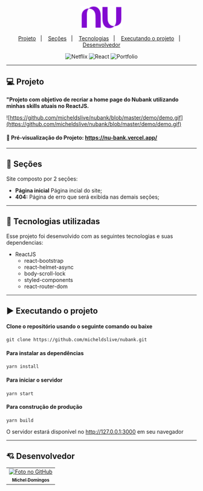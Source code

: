 <p align="center">	
  <img src="https://github.com/micheldslive/nubank/blob/master/src/assets/images/nu.svg" width="110" alt="Nubank" />
</p>	

<p align="center">
  <a href="#-projeto">Projeto</a>&nbsp;&nbsp;&nbsp;|&nbsp;&nbsp;&nbsp;
  <a href="#-seções">Seções</a>&nbsp;&nbsp;&nbsp;|&nbsp;&nbsp;&nbsp;
  <a href="#-tecnologias-utilizadas">Tecnologias</a>&nbsp;&nbsp;&nbsp;|&nbsp;&nbsp;&nbsp;
  <a href="#%EF%B8%8F-executando-o-projeto">Executando o projeto</a>&nbsp;&nbsp;&nbsp;|&nbsp;&nbsp;&nbsp;
  <a href="#-desenvolvedor">Desenvolvedor</a>
</p>

<p align="center">
  <img alt="Netflix" src="https://img.shields.io/static/v1?label=nu&message=bank&color=purple&labelColor=grey">
  
  <img alt="React" src="https://img.shields.io/static/v1?label=stack&message=React&color=purple&labelColor=grey">
  
  <img alt="Portfolio" src="https://img.shields.io/static/v1?label=portfolio&message=NUBANK&color=purple&labelColor=grey">
</p>

---

## 💻 Projeto

**"Projeto com objetivo de recriar a home page do Nubank utilizando minhas skills atuais no ReactJS.**

![https://github.com/micheldslive/nubank/blob/master/demo/demo.gif](https://github.com/micheldslive/nubank/blob/master/demo/demo.gif)

#### 👀 Pré-visualização do Projeto: https://nu-bank.vercel.app/
---

## 📌 Seções
Site composto por 2 seções:

- **Página inicial** Página incial do site;
- **404:** Página de erro que será exibida nas demais seções;

---

## 🚀 Tecnologias utilizadas
Esse projeto foi desenvolvido com as seguintes tecnologias e suas dependencias:

- ReactJS
    - react-bootstrap
    - react-helmet-async
    - body-scroll-lock
    - styled-components
    - react-router-dom

---

## ▶️ Executando o projeto

#### Clone o repositório usando o seguinte comando ou baixe

```
git clone https://github.com/micheldslive/nubank.git
```

#### Para instalar as dependências

```
yarn install
```

#### Para iniciar o servidor

```
yarn start
```

#### Para construção de produção

```
yarn build
```

O servidor estará disponível no http://127.0.0.1:3000 em seu navegador

---

## 💘 Desenvolvedor<br>
<table>
  <tr>
    <td align="center">
      <a href="https://github.com/micheldslive">
        <img src="https://avatars.githubusercontent.com/u/55795597?v=4" width="100" alt="Foto no GitHub"/><br>
        <sub>
          <b>Michel Domingos</b>
        </sub>
      </a>
    </td>
  </tr>
</table>
